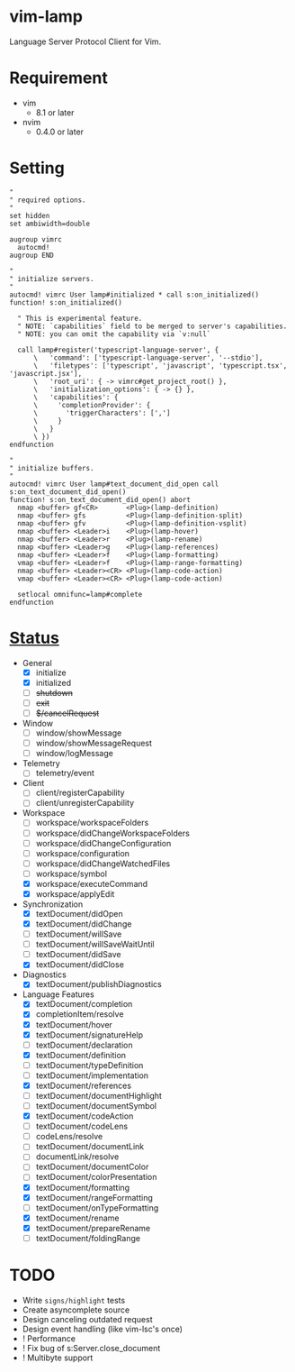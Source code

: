 # vim-lamp
Language Server Protocol Client for Vim.

# Requirement

- vim
    - 8.1 or later
- nvim
    - 0.4.0 or later

# Setting

```viml
"
" required options.
"
set hidden
set ambiwidth=double

augroup vimrc
  autocmd!
augroup END

"
" initialize servers.
"
autocmd! vimrc User lamp#initialized * call s:on_initialized()
function! s:on_initialized()

  " This is experimental feature.
  " NOTE: `capabilities` field to be merged to server's capabilities.
  " NOTE: you can omit the capability via `v:null`

  call lamp#register('typescript-language-server', {
      \   'command': ['typescript-language-server', '--stdio'],
      \   'filetypes': ['typescript', 'javascript', 'typescript.tsx', 'javascript.jsx'],
      \   'root_uri': { -> vimrc#get_project_root() },
      \   'initialization_options': { -> {} },
      \   'capabilities': {
      \     'completionProvider': {
      \       'triggerCharacters': [',']
      \     }
      \   }
      \ })
endfunction

"
" initialize buffers.
"
autocmd! vimrc User lamp#text_document_did_open call s:on_text_document_did_open()
function! s:on_text_document_did_open() abort
  nmap <buffer> gf<CR>       <Plug>(lamp-definition)
  nmap <buffer> gfs          <Plug>(lamp-definition-split)
  nmap <buffer> gfv          <Plug>(lamp-definition-vsplit)
  nmap <buffer> <Leader>i    <Plug>(lamp-hover)
  nmap <buffer> <Leader>r    <Plug>(lamp-rename)
  nmap <buffer> <Leader>g    <Plug>(lamp-references)
  nmap <buffer> <Leader>f    <Plug>(lamp-formatting)
  vmap <buffer> <Leader>f    <Plug>(lamp-range-formatting)
  nmap <buffer> <Leader><CR> <Plug>(lamp-code-action)
  vmap <buffer> <Leader><CR> <Plug>(lamp-code-action)

  setlocal omnifunc=lamp#complete
endfunction
```

# [Status](https://microsoft.github.io/language-server-protocol/specifications/specification-3-14/)

- General
    - [x] initialize
    - [x] initialized
    - [ ] ~~shutdown~~
    - [ ] ~~exit~~
    - [ ] ~~$/cancelRequest~~

- Window
    - [ ] window/showMessage
    - [ ] window/showMessageRequest
    - [ ] window/logMessage

- Telemetry
    - [ ] telemetry/event

- Client
    - [ ] client/registerCapability
    - [ ] client/unregisterCapability

- Workspace
    - [ ] workspace/workspaceFolders
    - [ ] workspace/didChangeWorkspaceFolders
    - [ ] workspace/didChangeConfiguration
    - [ ] workspace/configuration
    - [ ] workspace/didChangeWatchedFiles
    - [ ] workspace/symbol
    - [x] workspace/executeCommand
    - [x] workspace/applyEdit

- Synchronization
    - [x] textDocument/didOpen
    - [x] textDocument/didChange
    - [ ] textDocument/willSave
    - [ ] textDocument/willSaveWaitUntil
    - [ ] textDocument/didSave
    - [x] textDocument/didClose

- Diagnostics
    - [x] textDocument/publishDiagnostics

- Language Features
    - [x] textDocument/completion
    - [x] completionItem/resolve
    - [x] textDocument/hover
    - [x] textDocument/signatureHelp
    - [ ] textDocument/declaration
    - [x] textDocument/definition
    - [ ] textDocument/typeDefinition
    - [ ] textDocument/implementation
    - [x] textDocument/references
    - [ ] textDocument/documentHighlight
    - [ ] textDocument/documentSymbol
    - [x] textDocument/codeAction
    - [ ] textDocument/codeLens
    - [ ] codeLens/resolve
    - [ ] textDocument/documentLink
    - [ ] documentLink/resolve
    - [ ] textDocument/documentColor
    - [ ] textDocument/colorPresentation
    - [x] textDocument/formatting
    - [x] textDocument/rangeFormatting
    - [ ] textDocument/onTypeFormatting
    - [x] textDocument/rename
    - [x] textDocument/prepareRename
    - [ ] textDocument/foldingRange

# TODO
- Write `signs/highlight` tests
- Create asyncomplete source
- Design canceling outdated request
- Design event handling (like vim-lsc's once)
- ! Performance
- ! Fix bug of s:Server.close_document
- ! Multibyte support

